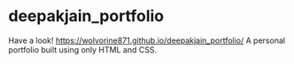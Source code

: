# deepakjain_portfolio
Have a look!
https://wolvorine871.github.io/deepakjain_portfolio/
A personal portfolio built using only HTML and CSS. 
